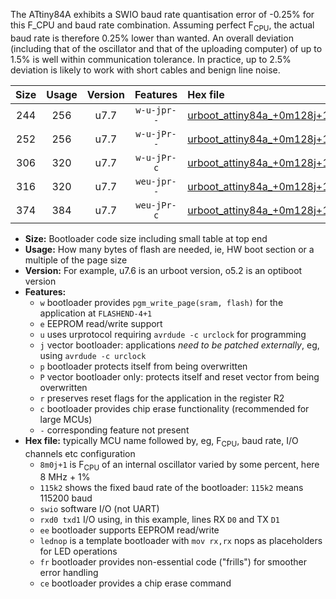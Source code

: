 The ATtiny84A exhibits a SWIO baud rate quantisation error of -0.25% for this F_CPU and baud rate combination. Assuming perfect F<sub>CPU</sub>, the actual baud rate is therefore 0.25% lower than wanted. An overall deviation (including that of the oscillator and that of the uploading computer) of up to 1.5% is well within communication tolerance. In practice, up to 2.5% deviation is likely to work with short cables and benign line noise.

|Size|Usage|Version|Features|Hex file|
|:-:|:-:|:-:|:-:|:--|
|244|256|u7.7|`w-u-jpr--`|[urboot_attiny84a_+0m128j+1_+++1k2_swio_rxb0_txb1_lednop.hex](https://raw.githubusercontent.com/stefanrueger/urboot.hex/main/mcus/attiny84a/internal_oscillator/fcpu_+0m128j+1/br_+++1k2/urboot_attiny84a_+0m128j+1_+++1k2_swio_rxb0_txb1_lednop.hex)|
|252|256|u7.7|`w-u-jPr--`|[urboot_attiny84a_+0m128j+1_+++1k2_swio_rxb0_txb1.hex](https://raw.githubusercontent.com/stefanrueger/urboot.hex/main/mcus/attiny84a/internal_oscillator/fcpu_+0m128j+1/br_+++1k2/urboot_attiny84a_+0m128j+1_+++1k2_swio_rxb0_txb1.hex)|
|306|320|u7.7|`w-u-jPr-c`|[urboot_attiny84a_+0m128j+1_+++1k2_swio_rxb0_txb1_lednop_fr_ce.hex](https://raw.githubusercontent.com/stefanrueger/urboot.hex/main/mcus/attiny84a/internal_oscillator/fcpu_+0m128j+1/br_+++1k2/urboot_attiny84a_+0m128j+1_+++1k2_swio_rxb0_txb1_lednop_fr_ce.hex)|
|316|320|u7.7|`weu-jpr--`|[urboot_attiny84a_+0m128j+1_+++1k2_swio_rxb0_txb1_ee_lednop.hex](https://raw.githubusercontent.com/stefanrueger/urboot.hex/main/mcus/attiny84a/internal_oscillator/fcpu_+0m128j+1/br_+++1k2/urboot_attiny84a_+0m128j+1_+++1k2_swio_rxb0_txb1_ee_lednop.hex)|
|374|384|u7.7|`weu-jPr-c`|[urboot_attiny84a_+0m128j+1_+++1k2_swio_rxb0_txb1_ee_lednop_fr_ce.hex](https://raw.githubusercontent.com/stefanrueger/urboot.hex/main/mcus/attiny84a/internal_oscillator/fcpu_+0m128j+1/br_+++1k2/urboot_attiny84a_+0m128j+1_+++1k2_swio_rxb0_txb1_ee_lednop_fr_ce.hex)|

- **Size:** Bootloader code size including small table at top end
- **Usage:** How many bytes of flash are needed, ie, HW boot section or a multiple of the page size
- **Version:** For example, u7.6 is an urboot version, o5.2 is an optiboot version
- **Features:**
  + `w` bootloader provides `pgm_write_page(sram, flash)` for the application at `FLASHEND-4+1`
  + `e` EEPROM read/write support
  + `u` uses urprotocol requiring `avrdude -c urclock` for programming
  + `j` vector bootloader: applications *need to be patched externally*, eg, using `avrdude -c urclock`
  + `p` bootloader protects itself from being overwritten
  + `P` vector bootloader only: protects itself and reset vector from being overwritten
  + `r` preserves reset flags for the application in the register R2
  + `c` bootloader provides chip erase functionality (recommended for large MCUs)
  + `-` corresponding feature not present
- **Hex file:** typically MCU name followed by, eg, F<sub>CPU</sub>, baud rate, I/O channels etc configuration
  + `8m0j+1` is F<sub>CPU</sub> of an internal oscillator varied by some percent, here 8 MHz + 1%
  + `115k2` shows the fixed baud rate of the bootloader: `115k2` means 115200 baud
  + `swio` software I/O (not UART)
  + `rxd0 txd1` I/O using, in this example, lines RX `D0` and TX `D1`
  + `ee` bootloader supports EEPROM read/write
  + `lednop` is a template bootloader with `mov rx,rx` nops as placeholders for LED operations
  + `fr` bootloader provides non-essential code ("frills") for smoother error handling
  + `ce` bootloader provides a chip erase command
